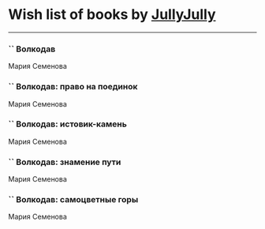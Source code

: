 # Wish list of books by [JullyJully](https://plus.google.com/u/0/117443283415472077372/)
---

### `` Волкодав
Мария Семенова

### `` Волкодав: право на поединок
Мария Семенова

### `` Волкодав: истовик-камень
Мария Семенова

### `` Волкодав: знамение пути
Мария Семенова

### `` Волкодав: самоцветные горы
Мария Семенова

